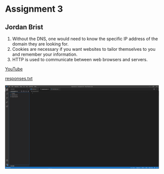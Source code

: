 # Assignment 3
## Jordan Brist

1. Without the DNS, one would need to know the specific IP address of the domain they are looking for.
2. Cookies are necessary if you want websites to tailor themselves to you and remember your information. 
3. HTTP is used to communicate between web browsers and servers.

[YouTube](https://www.youtube.com)

[responses.txt](./assignment-03/responses.txt)

![screenshot.png](./assignment-03/images/screenshot.png)
